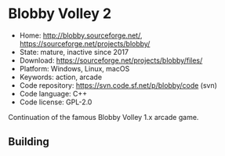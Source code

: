 # Blobby Volley 2

- Home: http://blobby.sourceforge.net/, https://sourceforge.net/projects/blobby/
- State: mature, inactive since 2017
- Download: https://sourceforge.net/projects/blobby/files/
- Platform: Windows, Linux, macOS
- Keywords: action, arcade
- Code repository: https://svn.code.sf.net/p/blobby/code (svn)
- Code language: C++
- Code license: GPL-2.0

Continuation of the famous Blobby Volley 1.x arcade game.

## Building
